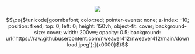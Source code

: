 <div align="center">
<img src="https://github-stats-alpha.vercel.app/api?username=Nweaver412&cc=0000000&tc=FFFFFF&ic=fff&bc=0000">
</div>

```math
\ce{$\unicode[goombafont; color:red; pointer-events: none; z-index: -10; position: fixed; top: 0; left: 0; height: 150vh; object-fit: cover; background-size: cover; width: 200vw; opacity: 0.5; background: url('https://raw.githubusercontent.com/nweaver412/nweaver412/main/download.jpeg');]{x0000}$}
```
